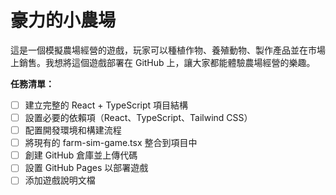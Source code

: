# 豪力的小農場

這是一個模擬農場經營的遊戲，玩家可以種植作物、養殖動物、製作產品並在市場上銷售。我想將這個遊戲部署在 GitHub 上，讓大家都能體驗農場經營的樂趣。

**任務清單：**
- [ ] 建立完整的 React + TypeScript 項目結構
- [ ] 設置必要的依賴項（React、TypeScript、Tailwind CSS）
- [ ] 配置開發環境和構建流程
- [ ] 將現有的 farm-sim-game.tsx 整合到項目中
- [ ] 創建 GitHub 倉庫並上傳代碼
- [ ] 設置 GitHub Pages 以部署遊戲
- [ ] 添加遊戲說明文檔
